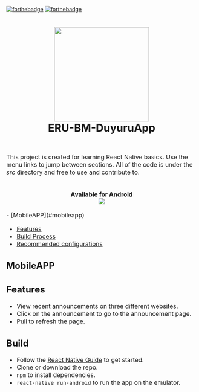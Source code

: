 
[![forthebadge](https://forthebadge.com/images/badges/made-with-python.svg)](http://forthebadge.com)
[![forthebadge](https://forthebadge.com/images/badges/made-with-javascript.svg)](http://forthebadge.com)
<h1 align="center">
<img src="https://i.imgur.com/MCUb0Jq.png" width="250" height="250" align="center">
  <br>
 ERU-BM-DuyuruApp
</h1>
<br>
<p><font size="3">
This project is created for learning React Native basics. Use the menu links to jump between sections.  All of the code is under the <em>src</em> directory and free to use and contribute to.
  <h1 align="center">
  Available for Android
    <br>
    <img src="https://i.imgur.com/pEqrMEh.png"/>
  </h1>
- [MobileAPP](#mobileapp)

  - [Features](#features)
  - [Build Process](#build)
- [Recommended configurations](#recommended-configurations)

## MobileAPP
## Features

* View recent announcements on three different websites.
* Click on the announcement to go to the announcement page.
* Pull to refresh the page.

## Build
- Follow the [React Native Guide](https://facebook.github.io/react-native/docs/getting-started.html) to get started.
- Clone or download the repo.
- `npm` to install dependencies.
- `react-native run-android` to run the app on the emulator.

